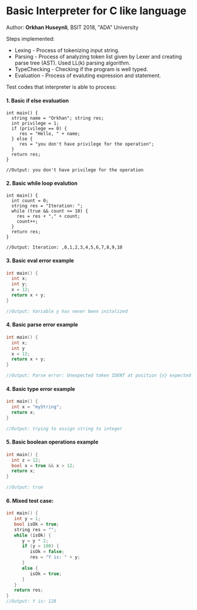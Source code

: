 # Basic Interpreter for C like language

Author: __Orkhan Huseynli__, BSIT 2018, "ADA" University

Steps implemented:

* Lexing  - Process of tokenizing input string.
* Parsing - Process of analyzing token list given by Lexer and creating parse tree (AST). Used LL(k) parsing algorithm.
* TypeChecking - Checking if the program is well typed.
* Evaluation - Process of evaluting expression and statement.           


Test codes that interpreter is able to process:

#### 1. Basic if else evaluation
```
int main() {
  string name = "Orkhan"; string res;
  int privilege = 1;
  if (privilege == 0) {
     res = "Hello, " + name;
  } else {
     res = "you don't have privilege for the operation";
  }
  return res;
}

//Output: you don't have privilege for the operation

```

#### 2. Basic while loop evalution

```
int main() {
  int count = 0;
  string res = "Iteration: ";
  while (true && count <= 10) {
    res = res + "," + count;
    count++;
  }
  return res;
}

//Output: Iteration: ,0,1,2,3,4,5,6,7,8,9,10
```

#### 3. Basic eval error example

```c
int main() {
  int x;
  int y;
  x = 12;
  return x + y;  
}

//Output: Variable y has never been initalized
```

#### 4. Basic parse error example

```c
int main() {
  int x;
  int y
  x = 12;
  return x + y;  
}

//Output: Parse error: Unexpected token IDENT at position {x} expected SEMICOLON
```

#### 4. Basic type error example
```c
int main() {
  int x = "myString";
  return x;
}

//Output: trying to assign string to integer
```

#### 5. Basic boolean operations example
```c
int main() {
  int z = 12;
  bool x = true && x > 12;
  return x;
}

//Output: true
```

#### 6. Mixed test case:

```c
int main() {
   int y = 1;
   bool isOk = true;
   string res = "";
   while (isOk) {
      y = y * 2;
      if (y > 100) {
         isOk = false;
         res = "Y is: " + y;
      } 
      else {
         isOk = true;
      }
   }
   return res;
}
//Output: Y is: 128
```